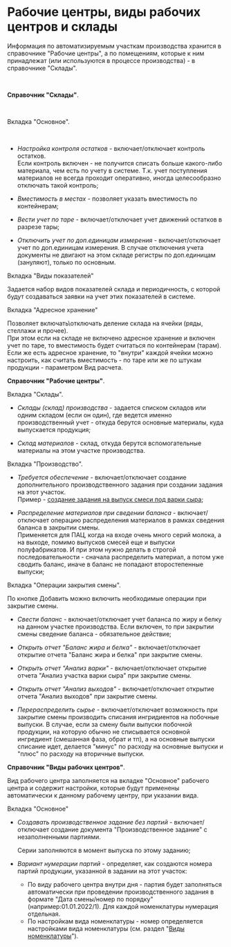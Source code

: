 **Рабочие центры, виды рабочих центров и склады**
===========================

Информация по автоматизируемым участкам производства хранится в справочнике "Рабочие центры", а по помещениям, которые к ним принадлежат (или используются в процессе производства) - в справочнике "Склады".

 

**Справочник "Склады"**.

 

Вкладка "Основное".

 

-   *Настройка контроля остатков* - включает/отключает контроль остатков.  
    Если контроль включен - не получится списать больше какого-либо материала, чем есть по учету в системе. Т.к. учет поступления материалов не всегда проходит оперативно, иногда целесообразно отключать такой контроль;

-   *Вместимость в местах* - позволяет указать вместимость по контейнерам;
-   *Вести учет по таре* - включает/отключает учет движений остатков в разрезе тары;
-   *Отключить учет по доп.единицам измерения* - включает/отключает учет по доп.единицам измерения. В случае отключения учета документы не двигают на этом складе регистры по доп.единицам (зануляют), только по основным.

Вкладка "Виды показателей"

Задается набор видов показателей склада и периодичность, с которой будут создаваться заявки на учет этих показателей в системе.

 Вкладка "Адресное хранение"

Позволяет включать\\отключать деление склада на ячейки (ряды, стеллажи и прочее).  
При этом если на складе не включено адресное хранение и включен учет по таре, то вместимость будет считаться по контейнерам (тарам). Если же есть адресное хранение, то "внутри" каждой ячейки можно настроить, как считать вместимость - по таре или же по штукам продукции - параметром Вид расчета.
     

**Справочник "Рабочие центры"**.

Вкладка "Склады".

-   *Склады (склад) производства* - задается списком складов или одним складом (если он один), где ведется именно производственный учет - откуда берутся основные материалы, куда выпускается продукция;

-   *Склад материалов* - склад, откуда берутся вспомогательные материалы на этом участке производства.

Вкладка "Производство".

-   *Требуется обеспечение* - включает/отключает создание дополнительного производственного задания при создании задания на этот участок.  
    Пример - [создание задания на выпуск смеси под варки сыра](../../../Cheese/SemiHardCheese/CookingCheese/TaskFormation/TaskFormation.md);
    
-   *Распределение материалов при сведении баланса* - включает/отключает операцию распределения материалов в рамках сведения баланса в закрытии смены.   
    Применяется для ПАЦ, когда на входе очень много серий молока, а на выходе, помимо выпусков смесей еще и выпуски полуфабрикатов. И при этом нужно делать в строгой последовательности - сначала распределить материал, а потом уже сводить баланс, иначе в
    баланс не попадают второстепенные выпуски;

Вкладка "Операции закрытия смены".

По кнопке Добавить можно включить необходимые операции при закрытие смены.

-   *Свести баланс* - включает/отключает учет баланса по жиру и белку на данном участке производства. Если включен, то при закрытии смены сведение баланса - обязательное действие;

-   *Открыть отчет "Баланс жира и белка"* - включает/отключает открытие отчета "Баланс жира и белка" при закрытие смены.

-   *Открыть отчет "Анализ варки"* - включает/отключает открытие отчета "Анализ участка варки сыра" при закрытие смены.

-   *Открыть отчет "Анализ выходов"* - включает/отключает открытие отчета "Анализ выходов" при закрытие смены.

-   *Перераспределить сырье* - включает/отключает возможность при закрытие смены производить списания ингридиентов на побочные выпуски. В случае, если за смену были выпуски побочной продукции, на которую обычно не списывается основной ингредиент (смешанная фаза, обрат и тп), а на основные выпуски списание идет, делается "минус" по расходу на основные выпуски и "плюс" по расходу на вторичные выпуски.


**Справочник "Виды рабочих центров"**.

Вид рабочего центра заполняется на вкладке "Основное" рабочего центра и содержит настройки, которые будут применены автоматически к данному рабочему центру, при указании вида.

Вкладка "Основное"

- *Создавать производственное задание без партий* - включает/отключает создание документа "Производственное задание" с незаполненными партиями.

  Серии заполняются в момент выпуска по этому заданию;

-   *Вариант нумерации партий* - определяет, как создаются номера партий продукции, указанной в задании на этот участок:
    
    -   По виду рабочего центра внутри дня - партия будет заполняться автоматически при проведении производственного задания в формате "Дата смены/номер по порядку"(например:01.01.2022/1). Для каждой номенклатуры нумерация отдельная.
    -   По настройкам вида номенклатуры - номер определяется настройками вида номенклатуры (см. раздел "[Виды    номенклатуры](../KindOfNomenclature/KindOfNomenclature.md)").

